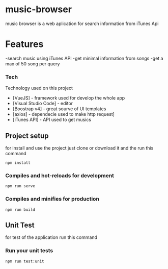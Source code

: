 # music-browser
music browser is a web aplication for search information from iTunes Api
# Features
 -search music using iTunes API
 -get minimal information from songs
 -get a max of 50 song per query
### Tech

Technology used on this project
* [VueJS] - framework used for develop the whole app
* [Visual Studio Code] - editor
* [Boostrap v4] - great sourve of UI templates 
* [axios] - dependecie used to make http request]
* [iTunes API] - API used to get musics



## Project setup
for install and use the project just clone or download it and the run this command
```
npm install
```

### Compiles and hot-reloads for development 
```
npm run serve
```

### Compiles and minifies for production
```
npm run build
```
## Unit Test
for test of the application run this command
### Run your unit tests
```
npm run test:unit
```



